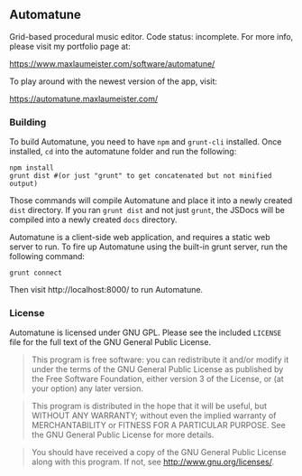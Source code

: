 ## Automatune ##

Grid-based procedural music editor. Code status: incomplete. For more info, please visit my portfolio page at:

https://www.maxlaumeister.com/software/automatune/

To play around with the newest version of the app, visit:

https://automatune.maxlaumeister.com/

### Building ###

To build Automatune, you need to have `npm` and `grunt-cli` installed. Once installed, `cd` into the automatune folder and run the following:

    npm install
    grunt dist #(or just "grunt" to get concatenated but not minified output)

Those commands will compile Automatune and place it into a newly created `dist` directory. If you ran `grunt dist` and not just `grunt`, the JSDocs will be compiled into a newly created `docs` directory.

Automatune is a client-side web application, and requires a static web server to run. To fire up Automatune using the built-in grunt server, run the following command:

    grunt connect
    
Then visit http://localhost:8000/ to run Automatune.

### License ###

Automatune is licensed under GNU GPL. Please see the included `LICENSE` file for the full text of the GNU General Public License.

> This program is free software: you can redistribute it and/or modify
it under the terms of the GNU General Public License as published by
the Free Software Foundation, either version 3 of the License, or
(at your option) any later version.

> This program is distributed in the hope that it will be useful,
but WITHOUT ANY WARRANTY; without even the implied warranty of
MERCHANTABILITY or FITNESS FOR A PARTICULAR PURPOSE.  See the
GNU General Public License for more details.

> You should have received a copy of the GNU General Public License
along with this program.  If not, see http://www.gnu.org/licenses/.
